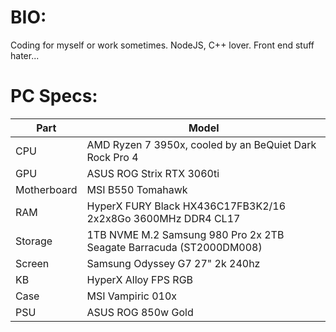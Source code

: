 # BIO:
Coding for myself or work sometimes.
NodeJS, C++ lover.
Front end stuff hater...

# PC Specs:

| Part            | Model                                                               |
|-----------------|---------------------------------------------------------------------|
| CPU             | AMD Ryzen 7 3950x, cooled by an BeQuiet Dark Rock Pro 4             |
| GPU             | ASUS ROG Strix RTX 3060ti                                           |
| Motherboard     | MSI B550 Tomahawk                                                   |
| RAM             | HyperX FURY Black HX436C17FB3K2/16 2x2x8Go 3600MHz DDR4 CL17        |
| Storage         | 1TB NVME M.2 Samsung 980 Pro 2x 2TB Seagate Barracuda (ST2000DM008) |
| Screen          | Samsung Odyssey G7 27" 2k 240hz                                     |
| KB              | HyperX Alloy FPS RGB                                                |
| Case            | MSI Vampiric 010x                                                   |
| PSU             | ASUS ROG 850w Gold                                                  |
